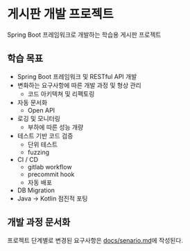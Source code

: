 # 게시판 개발 프로젝트

Spring Boot 프레임워크로 개발하는 학습용 게시판 프로젝트

## 학습 목표

- Spring Boot 프레임워크 및 RESTful API 개발
- 변화하는 요구사항에 따른 개발 과정 및 형상 관리
    - 코드 아키텍쳐 및 리펙토링
- 자동 문서화
    - Open API
- 로깅 및 모니터링
    - 부하에 따른 성능 개량
- 테스트 기반 코드 검증
    - 단위 테스트
    - fuzzing
- CI / CD
    - gitlab workflow
    - precommit hook
    - 자동 배포
- DB Migration
- Java -> Kotlin 점진적 포팅

## 개발 과정 문서화

프로젝트 단계별로 변경된 요구사항은 [docs/senario.md](./docs/senario.md)에 작성된다.
